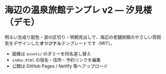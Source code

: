 # 海辺の温泉旅館テンプレ v2 — 汐見楼（デモ）
明るい生成り配色・波の区切り・明朝見出しで、海辺の老舗旅館のやさしい雰囲気をデザインした**オリジナル**テンプレートです（MIT）。
- 画像は `assets/` のダミーを同名差し替え
- `index.html` の宿名・住所・予約リンクを編集
- 公開は GitHub Pages / Netlify 等へアップロード
